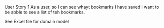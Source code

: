 
User Story 1
As a user, so I can see whayt bookmarks I have saved I want to be abble to see a list of teh bookmarks.


See Excel file for domain model